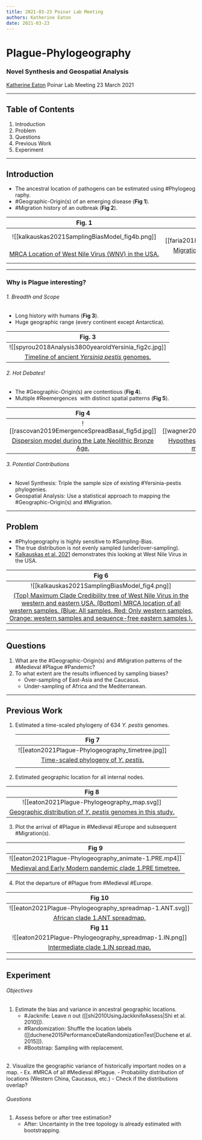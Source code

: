 ```yaml
---
title: 2021-03-23 Poinar Lab Meeting
authors: Katherine Eaton
date: 2021-03-23
---
```


# Plague-Phylogeography 
### Novel Synthesis and Geospatial Analysis

[Katherine Eaton](https://ktmeaton.github.io/)
Poinar Lab Meeting
23 March 2021

---

## Table of Contents

1. Introduction
2. Problem
3. Questions
4. Previous Work
5. Experiment
 
---

## Introduction

 - The ancestral location of pathogens can be estimated using #Phylogeography.
- #Geographic-Origin(s) of an emerging disease (**Fig 1**).
- #Migration history of an outbreak (**Fig 2**).

| Fig. 1                                            |                   Fig 2.                    |
|:-------------------------------------------------:|:-------------------------------------------:|
|  ![[kalkauskas2021SamplingBiasModel_fig4b.png]]   | ![[faria2018GenomicEpidemiologicalMonitoring_fig4e.jpg]] |
| [MRCA Location of West Nile Virus (WNV) in the USA.](kalkauskas2021SamplingBiasModel) | [Migration of the Yellow Fever Virus (YFV) outbreak in Brazil.](faria2018GenomicEpidemiologicalMonitoring) |

---

### Why is Plague interesting?

 ###### 1. Breadth and Scope
- Long history with humans (**Fig 3**).
- Huge geographic range (every continent except Antarctica).

|                      Fig. 3                       |
|:-------------------------------------------------:|
|           ![[spyrou2018Analysis3800yearoldYersinia_fig2c.jpg]]           |
| [Timeline of ancient <i>Yersinia pestis</i> genomes.](spyrou2018Analysis3800yearoldYersinia) | 

 ###### 2. Hot Debates!
- The #Geographic-Origin(s) are contentious (**Fig 4**).
- Multiple #Reemergences  with distinct spatial patterns (**Fig 5**).

|                                                   Fig 4                                                   |                              Fig 5                               |
|:---------------------------------------------------------------------------------------------------------:|:----------------------------------------------------------------:|
|                              ![[rascovan2019EmergenceSpreadBasal_fig5d.jpg]]                              |           ![[wagner2014YersiniaPestisPlague_fig4.jpg]]           |
| [Dispersion model during the Late Neolithic Bronze Age.](rascovan2019EmergenceSpreadBasal) | [Hypothesized dissemination routes of the major plague pandemics.](wagner2014YersiniaPestisPlague) |

 ###### 3. Potential Contributions
- Novel Synthesis: Triple the sample size of existing #Yersinia-pestis  phylogenies.
- Geospatial Analysis: Use a statistical approach to mapping the #Geographic-Origin(s) and #Migration.

---

## Problem

- #Phylogeography is highly sensitive to #Sampling-Bias.
- The true distribution is not evenly sampled (under/over-sampling).
- [Kalkauskas et al. 2021](kalkauskas2021SamplingBiasModel) demonstrates this looking at West Nile Virus in the USA.
 
|    Fig 6                                                                                      |
|:-----------------------------------------------------------------:|
| ![[kalkauskas2021SamplingBiasModel_fig4.png]] |
| [(Top) Maximum Clade Credibility tree of West Nile Virus in the western and eastern USA. (Bottom) MRCA location of all western samples. (Blue: All samples, Red: Only western samples, Orange: western samples and sequence-free eastern samples ).](kalkauskas2021SamplingBiasModel) |

---

## Questions

1. What are the #Geographic-Origin(s) and #Migration patterns of the #Medieval #Plague #Pandemic?
1. To what extent are the results influenced by sampling biases?
	- Over-sampling of East-Asia and the Caucasus.
	- Under-sampling of Africa and the Mediterranean.
---

## Previous Work

1. Estimated a time-scaled phylogeny of 634  <i>Y. pestis</i> genomes.

	|                                     Fig 7                                     |
	|:-----------------------------------------------------------------------------:|
	|               ![[eaton2021Plague-Phylogeography_timetree.jpg]]                |
	| [Time-scaled phylogeny of <i>Y. pestis</i>. ](eaton2021Plague-Phylogeography) |
	|                                                                               |

1. Estimated geographic location for all internal nodes.


| Fig  8                                                                                                      |
|:--------------------------------------------------------------------:|
| ![[eaton2021Plague-Phylogeography_map.svg]]                                |
| [Geographic distribution of <i>Y. pestis</i> genomes in this study.](eaton2021Plague-Phylogeography)            |

3. Plot the arrival of #Plague in #Medieval #Europe and subsequent #Migration(s).

|                                                Fig 9                                                 |
|:----------------------------------------------------------------------------------------------------:|
|                             ![[eaton2021Plague-Phylogeography_animate-1.PRE.mp4]]                              |
| [Medieval and Early Modern  pandemic clade 1.PRE timetree. ](eaton2021Plague-Phylogeography) |
                					
4. Plot the departure of #Plague from #Medieval #Europe.

| Fig 10 |
|:---------:|
| ![[eaton2021Plague-Phylogeography_spreadmap-1.ANT.svg]] |
| [African  clade 1.ANT spreadmap. ](eaton2021Plague-Phylogeography) |
| **Fig 11** |
| ![[eaton2021Plague-Phylogeography_spreadmap-1.IN.png]] |
| [Intermediate clade 1.IN spread map. ](eaton2021Plague-Phylogeography) |

---

## Experiment

###### Objectives

1. Estimate the bias and variance in ancestral geographic locations.
	-  #Jacknife: Leave <i>n</i> out ([[shi2010UsingJackknifeAssess|Shi et al. 2010]]).
	-  #Randomization: Shuffle the location labels ([[duchene2015PerformanceDateRandomizationTest|Duchene et al. 2015]]).
	-  #Bootstrap: Sampling with replacement. 
<br>	  
2. Visualize the geographic variance  of historically important nodes on a map.
	- Ex. #MRCA of all #Medieval #Plague.
	- Probability distribution of locations (Western China, Caucasus, etc.)
	- Check if the distributions overlap?
<br>

###### Questions

1. Assess before or after tree estimation?
	- After: Uncertainty in the tree topology is already estimated with bootstrapping.






